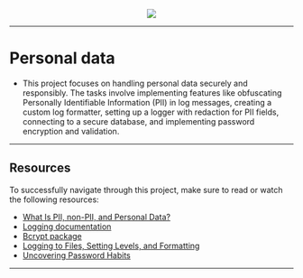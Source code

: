 <p align="center">
<img src ="https://www.joshualowcock.com/wp-content/uploads/2022/01/birthday-privacy-meme.png">
</p>

---

<p align="center">
<h1> Personal data</h1>
</p>

- This project focuses on handling personal data securely and responsibly. The tasks involve implementing features like obfuscating Personally Identifiable Information (PII) in log messages, creating a custom log formatter, setting up a logger with redaction for PII fields, connecting to a secure database, and implementing password encryption and validation.

---

<h2> Resources </h2>

To successfully navigate through this project, make sure to read or watch the following resources:

- [What Is PII, non-PII, and Personal Data?](https://piwik.pro/blog/what-is-pii-personal-data/)
- [Logging documentation](https://docs.python.org/3/library/logging.html)
- [Bcrypt package](https://github.com/pyca/bcrypt/)
- [Logging to Files, Setting Levels, and Formatting](https://www.youtube.com/watch?v=-ARI4Cz-awo)
- [Uncovering Password Habits](https://www.digitalguardian.com/blog/uncovering-password-habits-are-users-password-security-habits-improving-infographic)

---